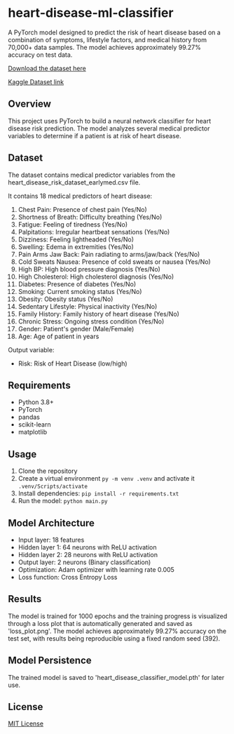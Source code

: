 # heart-disease-ml-classifier

A PyTorch model designed to predict the risk of heart disease based on a combination of symptoms, lifestyle factors, and medical history from 70,000+ data samples.
The model achieves approximately 99.27% accuracy on test data.

[Download the dataset here](heart_disease_classifier_model.pth)

[Kaggle Dataset link](https://www.kaggle.com/datasets/mahatiratusher/heart-disease-risk-prediction-dataset)

## Overview

This project uses PyTorch to build a neural network classifier for heart disease risk prediction. The model analyzes several medical predictor variables to determine if a patient is at risk of heart disease.

## Dataset

The dataset contains medical predictor variables from the heart_disease_risk_dataset_earlymed.csv file.

It contains 18 medical predictors of heart disease:

1. Chest Pain: Presence of chest pain (Yes/No)
2. Shortness of Breath: Difficulty breathing (Yes/No)
3. Fatigue: Feeling of tiredness (Yes/No)
4. Palpitations: Irregular heartbeat sensations (Yes/No)
5. Dizziness: Feeling lightheaded (Yes/No)
6. Swelling: Edema in extremities (Yes/No)
7. Pain Arms Jaw Back: Pain radiating to arms/jaw/back (Yes/No)
8. Cold Sweats Nausea: Presence of cold sweats or nausea (Yes/No)
9. High BP: High blood pressure diagnosis (Yes/No)
10. High Cholesterol: High cholesterol diagnosis (Yes/No)
11. Diabetes: Presence of diabetes (Yes/No)
12. Smoking: Current smoking status (Yes/No)
13. Obesity: Obesity status (Yes/No)
14. Sedentary Lifestyle: Physical inactivity (Yes/No)
15. Family History: Family history of heart disease (Yes/No)
16. Chronic Stress: Ongoing stress condition (Yes/No)
17. Gender: Patient's gender (Male/Female)
18. Age: Age of patient in years

Output variable:

- Risk: Risk of Heart Disease (low/high)

## Requirements

- Python 3.8+
- PyTorch
- pandas
- scikit-learn
- matplotlib

## Usage

1. Clone the repository
2. Create a virtual environment `py -m venv .venv` and activate it `.venv/Scripts/activate`
3. Install dependencies: `pip install -r requirements.txt`
4. Run the model: `python main.py`

## Model Architecture

- Input layer: 18 features
- Hidden layer 1: 64 neurons with ReLU activation
- Hidden layer 2: 28 neurons with ReLU activation
- Output layer: 2 neurons (Binary classification)
- Optimization: Adam optimizer with learning rate 0.005
- Loss function: Cross Entropy Loss

## Results

The model is trained for 1000 epochs and the training progress is visualized through a loss plot that is automatically generated and saved as 'loss_plot.png'.
The model achieves approximately 99.27% accuracy on the test set, with results being reproducible using a fixed random seed (392).

## Model Persistence

The trained model is saved to 'heart_disease_classifier_model.pth' for later use.

## License

[MIT License](LICENSE)
